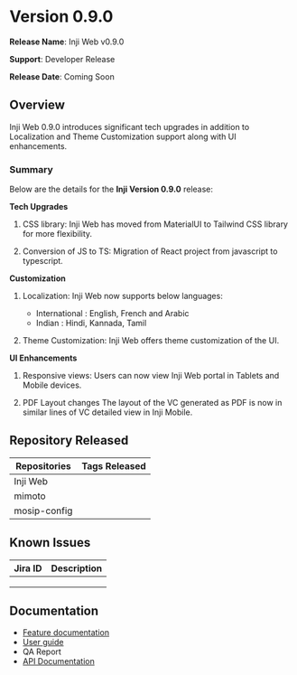 # Version 0.9.0

**Release Name**: Inji Web v0.9.0

**Support**: Developer Release

**Release Date**: Coming Soon

## **Overview** <a href="#overview" id="overview"></a>

Inji Web 0.9.0 introduces significant tech upgrades in addition to Localization and Theme Customization support along with UI enhancements.

### **Summary**

Below are the details for the **Inji Version 0.9.0** release:

**Tech Upgrades**

  1. CSS library: Inji Web has moved from MaterialUI to Tailwind CSS library for more flexibility.

  2. Conversion of JS to TS: Migration of React project from javascript to typescript.

**Customization**

  1. Localization: Inji Web now supports below languages:
  
       * International : English, French and Arabic
       * Indian : Hindi, Kannada, Tamil 
  
  2. Theme Customization: Inji Web offers theme customization of the UI.

**UI Enhancements**

  1. Responsive views: Users can now view Inji Web portal in Tablets and Mobile devices.

  2. PDF Layout changes The layout of the VC generated as PDF is now in similar lines of VC detailed view in Inji Mobile.

## Repository Released

| **Repositories** | **Tags Released**                                                           |
| ---------------- | --------------------------------------------------------------------------- |
| Inji Web         |           |
| mimoto           |          |
| mosip-config     ||

## Known Issues <a href="#known-issues" id="known-issues"></a>

| Jira ID                                                           | Description                                                                                                     |
| ----------------------------------------------------------------- | --------------------------------------------------------------------------------------------------------------- |
|                                                                   |                                                                                                                 | 
|                                                                   |                                                                                                                 | 
|                                                                   |                                                                                                                 | 

## Documentation <a href="#documentation" id="documentation"></a>

* [Feature documentation](https://docs.mosip.io/inji/inji-web/functional-overview/features)
* [User guide](https://docs.mosip.io/inji/inji-web/functional-overview/end-user-guide)
* QA Report
* [API Documentation](https://docs.mosip.io/inji/inji-web/technical-overview/backend-services/mimoto-bff)
